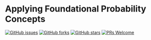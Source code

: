 # Applying Foundational Probability Concepts
[![GitHub issues](https://img.shields.io/github/issues/Develop-Packt/Applying-Foundational-Probability-Concepts.svg)](https://github.com/Develop-Packt/Applying-Foundational-Probability-Concepts/issues)
[![GitHub forks](https://img.shields.io/github/forks/Develop-Packt/Applying-Foundational-Probability-Concepts.svg)](https://github.com/Develop-Packt/Applying-Foundational-Probability-Concepts/network)
[![GitHub stars](https://img.shields.io/github/stars/Develop-Packt/Applying-Foundational-Probability-Concepts.svg)](https://github.com/Develop-Packt/Applying-Foundational-Probability-Concepts/stargazers)
[![PRs Welcome](https://img.shields.io/badge/PRs-welcome-brightgreen.svg)](https://github.com/Develop-Packt/Applying-Foundational-Probability-Concepts/pulls)
